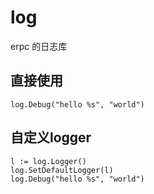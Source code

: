 # log

erpc 的日志库

## 直接使用
```
log.Debug("hello %s", "world")
```

## 自定义logger
```
l := log.Logger()
log.SetDefaultLogger(l)
log.Debug("hello %s", "world")
```
